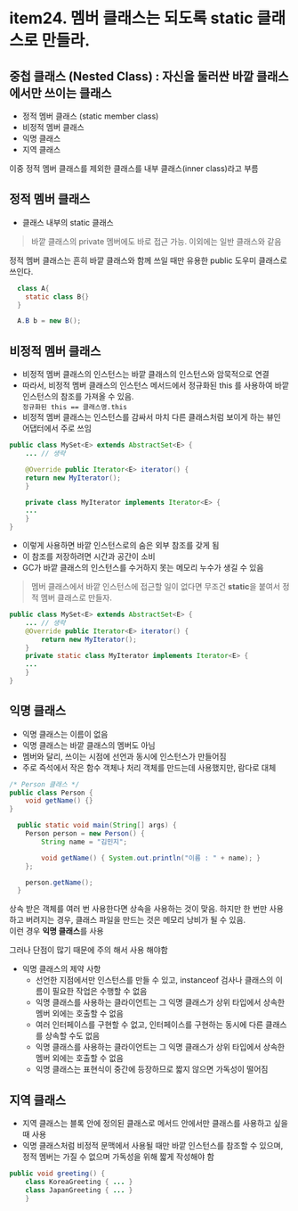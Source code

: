 # item24. 멤버 클래스는 되도록 static 클래스로 만들라.

## 중첩 클래스 (Nested Class) : 자신을 둘러싼 바깥 클래스에서만 쓰이는 클래스
- 정적 멤버 클래스 (static member class)
- 비정적 멤버 클래스
- 익명 클래스
- 지역 클래스

이중 정적 멤버 클래스를 제외한 클래스를 내부 클래스(inner class)라고 부름

## 정적 멤버 클래스
- 클래스 내부의 static 클래스
> 바깥 클래스의 private 멤버에도 바로 접근 가능. 이외에는 일반 클래스와 같음

정적 멤버 클래스는 흔히 바깥 클래스와 함께 쓰일 때만 유용한 public 도우미 클래스로 쓰인다.

```java
  class A{
    static class B{}
  }
```
```java
  A.B b = new B();
```

## 비정적 멤버 클래스
- 비정적 멤버 클래스의 인스턴스는 바깥 클래스의 인스턴스와 암묵적으로 연결
- 따라서, 비정적 멤버 클래스의 인스턴스 메서드에서 정규화된 this 를 사용하여 바깥 인스턴스의 참조를 가져올 수 있음.   
`정규화된 this == 클래스명.this`
- 비정적 멤버 클래스는 인스턴스를 감싸서 마치 다른 클래스처럼 보이게 하는 뷰인 어댑터에서 주로 쓰임

```java
public class MySet<E> extends AbstractSet<E> {
    ... // 생략

    @Override public Iterator<E> iterator() {
    return new MyIterator();
    }

    private class MyIterator implements Iterator<E> {
    ...
    }
}
```
- 이렇게 사용하면 바깥 인스턴스로의 숨은 외부 참조를 갖게 됨
- 이 참조를 저장하려면 시간과 공간이 소비  
- GC가 바깥 클래스의 인스턴스를 수거하지 못는 메모리 누수가 생길 수 있음

> 멤버 클래스에서 바깥 인스턴스에 접근할 일이 없다면 무조건 **static**을 붙여서 정적 멤버 클래스로 만들자.

```java
public class MySet<E> extends AbstractSet<E> {
    ... // 생략
    @Override public Iterator<E> iterator() {
        return new MyIterator();
    }
    private static class MyIterator implements Iterator<E> {
    ...
    }
}
```

## 익명 클래스
- 익명 클래스는 이름이 없음
- 익명 클래스는 바깥 클래스의 멤버도 아님
- 멤버와 달리, 쓰이는 시점에 선언과 동시에 인스턴스가 만들어짐
- 주로 즉석에서 작은 함수 객체나 처리 객체를 만드는데 사용했지만, 람다로 대체

```java
/* Person 클래스 */
public class Person {
    void getName() {}
}
```
```java
  public static void main(String[] args) {
    Person person = new Person() {
        String name = "김민지";

        void getName() { System.out.println("이름 : " + name); }
    };

    person.getName();
  }
```
상속 받은 객체를 여러 번 사용한다면 상속을 사용하는 것이 맞음. 하지만 한 번만 사용하고 버려지는 경우, 클래스 파일을 만드는 것은 메모리 낭비가 될 수 있음.   
이런 경우 **익명 클래스**를 사용


그러나 단점이 많기 때문에 주의 해서 사용 해야함
- 익명 클래스의 제약 사항
    - 선언한 지점에서만 인스턴스를 만들 수 있고, instanceof 검사나 클래스의 이름이 필요한 작업은 수행할 수 없음
    - 익명 클래스를 사용하는 클라이언트는 그 익명 클래스가 상위 타입에서 상속한 멤버 외에는 호출할 수 없음
    - 여러 인터페이스를 구현할 수 없고, 인터페이스를 구현하는 동시에 다른 클래스를 상속할 수도 없음
    - 익명 클래스를 사용하는 클라이언트는 그 익명 클래스가 상위 타입에서 상속한 멤버 외에는 호출할 수 없음
    - 익명 클래스는 표현식이 중간에 등장하므로 짧지 않으면 가독성이 떨어짐

## 지역 클래스
- 지역 클래스는 블록 안에 정의된 클래스로 메서드 안에서만 클래스를 사용하고 싶을 때 사용 
- 익명 클래스처럼 비정적 문맥에서 사용될 때만 바깥 인스턴스를 참조할 수 있으며, 정적 멤버는 가질 수 없으며 가독성을 위해 짧게 작성해야 함
```java
public void greeting() {
    class KoreaGreeting { ... }
    class JapanGreeting { ... }
    }
```
